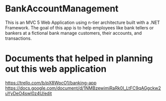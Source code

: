 # BankAccountManagement
This is an MVC 5 Web Application using n-tier architecture built with a .NET Framework. The goal of this app is to help employees like bank tellers or bankers at a fictional bank manage customers, their accounts, and transactions.
# Documents that helped in planning out this web application
https://trello.com/b/pX8WpcO1/banking-app
https://docs.google.com/document/d/1NMBzewimiRaRk0I_LtFC9qAGgckw2uYyDeO4swl0z4U/edit
